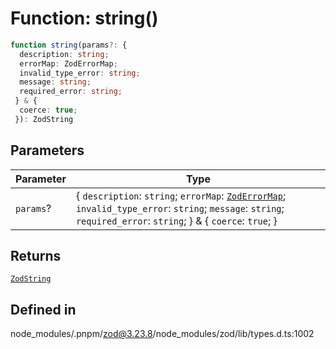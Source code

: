 # Function: string()

```ts
function string(params?: {
  description: string;
  errorMap: ZodErrorMap;
  invalid_type_error: string;
  message: string;
  required_error: string;
 } & {
  coerce: true;
 }): ZodString
```

## Parameters

| Parameter | Type |
| ------ | ------ |
| `params`? | \{ `description`: `string`; `errorMap`: [`ZodErrorMap`](../type-aliases/ZodErrorMap.md); `invalid_type_error`: `string`; `message`: `string`; `required_error`: `string`; \} & \{ `coerce`: `true`; \} |

## Returns

[`ZodString`](../classes/ZodString.md)

## Defined in

node\_modules/.pnpm/zod@3.23.8/node\_modules/zod/lib/types.d.ts:1002
